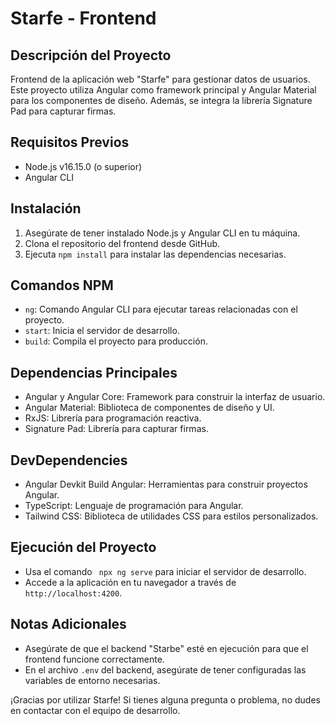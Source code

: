 # Starfe - Frontend

## Descripción del Proyecto
Frontend de la aplicación web "Starfe" para gestionar datos de usuarios. Este proyecto utiliza Angular como framework principal y Angular Material para los componentes de diseño. Además, se integra la librería Signature Pad para capturar firmas.

## Requisitos Previos
- Node.js v16.15.0 (o superior)
- Angular CLI


## Instalación
1. Asegúrate de tener instalado Node.js y Angular CLI en tu máquina.
2. Clona el repositorio del frontend desde GitHub.
3. Ejecuta `npm install` para instalar las dependencias necesarias.

## Comandos NPM
- `ng`: Comando Angular CLI para ejecutar tareas relacionadas con el proyecto.
- `start`: Inicia el servidor de desarrollo.
- `build`: Compila el proyecto para producción.

## Dependencias Principales
- Angular y Angular Core: Framework para construir la interfaz de usuario.
- Angular Material: Biblioteca de componentes de diseño y UI.
- RxJS: Librería para programación reactiva.
- Signature Pad: Librería para capturar firmas.

## DevDependencies
- Angular Devkit Build Angular: Herramientas para construir proyectos Angular.
- TypeScript: Lenguaje de programación para Angular.
- Tailwind CSS: Biblioteca de utilidades CSS para estilos personalizados.

## Ejecución del Proyecto
- Usa el comando ` npx ng serve` para iniciar el servidor de desarrollo.
- Accede a la aplicación en tu navegador a través de `http://localhost:4200`.

## Notas Adicionales
- Asegúrate de que el backend "Starbe" esté en ejecución para que el frontend funcione correctamente.
- En el archivo `.env` del backend, asegúrate de tener configuradas las variables de entorno necesarias.

¡Gracias por utilizar Starfe! Si tienes alguna pregunta o problema, no dudes en contactar con el equipo de desarrollo.
